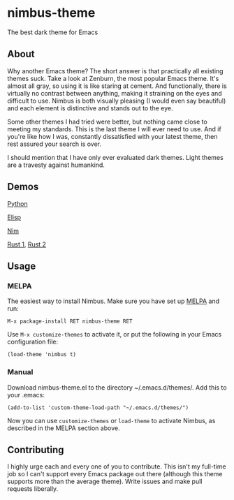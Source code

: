 # nimbus-theme
The best dark theme for Emacs

## About
Why another Emacs theme? The short answer is that practically all existing themes suck. Take a look at Zenburn, the most popular Emacs theme. It's almost all gray, so using it is like staring at cement. And functionally, there is virtually no contrast between anything, making it straining on the eyes and difficult to use. Nimbus is both visually pleasing (I would even say beautiful) and each element is distinctive and stands out to the eye.

Some other themes I had tried were better, but nothing came close to meeting my standards. This is the last theme I will ever need to use. And if you're like how I was, constantly dissatisfied with your latest theme, then rest assured your search is over.

I should mention that I have only ever evaluated dark themes. Light themes are a travesty against humankind.

## Demos

[Python](http://imgur.com/2Ij1ROs)

[Elisp](http://imgur.com/iSXPuqB)

[Nim](https://i.imgur.com/nPLOtwL.png)

[Rust 1](https://i.imgur.com/aC2ITgM.png), [Rust 2](https://i.imgur.com/2oYvqKk.png)

## Usage

### MELPA

The easiest way to install Nimbus. Make sure you have set up [MELPA](http://melpa.milkbox.net/#/getting-started) and run:

```
M-x package-install RET nimbus-theme RET
```

Use `M-x customize-themes` to activate it, or put the following in your Emacs configuration file:

```
(load-theme 'nimbus t)
```

### Manual

Download nimbus-theme.el to the directory ~/.emacs.d/themes/. Add this to your .emacs:

```elisp         
(add-to-list 'custom-theme-load-path "~/.emacs.d/themes/")
```             

Now you can use `customize-themes` or `load-theme` to activate Nimbus, as described in the MELPA section above.

## Contributing

I highly urge each and every one of you to contribute. This isn't my full-time job so I can't support every Emacs package out there (although this theme supports more than the average theme). Write issues and make pull requests liberally.
